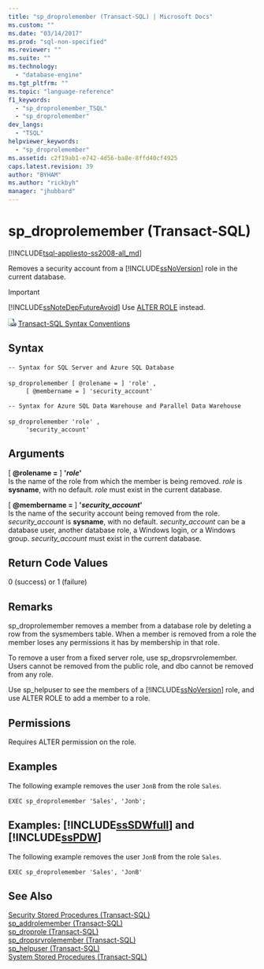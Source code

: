 ```yaml
---
title: "sp_droprolemember (Transact-SQL) | Microsoft Docs"
ms.custom: ""
ms.date: "03/14/2017"
ms.prod: "sql-non-specified"
ms.reviewer: ""
ms.suite: ""
ms.technology: 
  - "database-engine"
ms.tgt_pltfrm: ""
ms.topic: "language-reference"
f1_keywords: 
  - "sp_droprolemember_TSQL"
  - "sp_droprolemember"
dev_langs: 
  - "TSQL"
helpviewer_keywords: 
  - "sp_droprolemember"
ms.assetid: c2f19ab1-e742-4d56-ba8e-8ffd40cf4925
caps.latest.revision: 39
author: "BYHAM"
ms.author: "rickbyh"
manager: "jhubbard"
---
```

# sp_droprolemember (Transact-SQL)
[!INCLUDE[tsql-appliesto-ss2008-all_md](../../includes/tsql-appliesto-ss2008-all-md.md)]

  Removes a security account from a [!INCLUDE[ssNoVersion](../../includes/ssnoversion-md.md)] role in the current database.  
  
> [!IMPORTANT]  
>  [!INCLUDE[ssNoteDepFutureAvoid](../../includes/ssnotedepfutureavoid-md.md)] Use [ALTER ROLE](../../t-sql/statements/alter-role-transact-sql.md) instead.  
  
 ![Topic link icon](../../database-engine/configure-windows/media/topic-link.gif "Topic link icon") [Transact-SQL Syntax Conventions](../../t-sql/language-elements/transact-sql-syntax-conventions-transact-sql.md)  
  
## Syntax  
  
```  
-- Syntax for SQL Server and Azure SQL Database  
  
sp_droprolemember [ @rolename = ] 'role' ,   
     [ @membername = ] 'security_account'  
```  
  
```  
-- Syntax for Azure SQL Data Warehouse and Parallel Data Warehouse  
  
sp_droprolemember 'role' ,  
     'security_account'  
```  
  
## Arguments  
 [ **@rolename =** ] **'***role***'**  
 Is the name of the role from which the member is being removed. *role* is **sysname**, with no default. *role* must exist in the current database.  
  
 [ **@membername =** ] **'***security_account***'**  
 Is the name of the security account being removed from the role. *security_account* is **sysname**, with no default. *security_account* can be a database user, another database role, a Windows login, or a Windows group. *security_account* must exist in the current database.  
  
## Return Code Values  
 0 (success) or 1 (failure)  
  
## Remarks  
 sp_droprolemember removes a member from a database role by deleting a row from the sysmembers table. When a member is removed from a role the member loses any permissions it has by membership in that role.  
  
 To remove a user from a fixed server role, use sp_dropsrvrolemember. Users cannot be removed from the public role, and dbo cannot be removed from any role.  
  
 Use sp_helpuser to see the members of a [!INCLUDE[ssNoVersion](../../includes/ssnoversion-md.md)] role, and use ALTER ROLE to add a member to a role.  
  
## Permissions  
 Requires ALTER permission on the role.  
  
## Examples  
 The following example removes the user `JonB` from the role `Sales`.  
  
```  
EXEC sp_droprolemember 'Sales', 'Jonb';  
```  
  
## Examples: [!INCLUDE[ssSDWfull](../../includes/sssdwfull-md.md)] and [!INCLUDE[ssPDW](../../includes/sspdw-md.md)]  
 The following example removes the user `JonB` from the role `Sales`.  
  
```  
EXEC sp_droprolemember 'Sales', 'JonB'  
```  
  
## See Also  
 [Security Stored Procedures &#40;Transact-SQL&#41;](../../relational-databases/system-stored-procedures/security-stored-procedures-transact-sql.md)   
 [sp_addrolemember &#40;Transact-SQL&#41;](../../relational-databases/system-stored-procedures/sp-addrolemember-transact-sql.md)   
 [sp_droprole &#40;Transact-SQL&#41;](../../relational-databases/system-stored-procedures/sp-droprole-transact-sql.md)   
 [sp_dropsrvrolemember &#40;Transact-SQL&#41;](../../relational-databases/system-stored-procedures/sp-dropsrvrolemember-transact-sql.md)   
 [sp_helpuser &#40;Transact-SQL&#41;](../../relational-databases/system-stored-procedures/sp-helpuser-transact-sql.md)   
 [System Stored Procedures &#40;Transact-SQL&#41;](../../relational-databases/system-stored-procedures/system-stored-procedures-transact-sql.md)  
  
  

